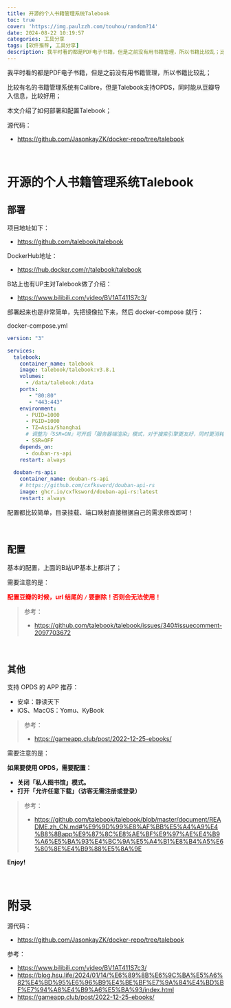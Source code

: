 ```yaml
---
title: 开源的个人书籍管理系统Talebook
toc: true
cover: 'https://img.paulzzh.com/touhou/random?14'
date: 2024-08-22 10:19:57
categories: 工具分享
tags: [软件推荐, 工具分享]
description: 我平时看的都是PDF电子书籍，但是之前没有用书籍管理，所以书籍比较乱；比较有名的书籍管理系统有Calibre，但是Talebook支持OPDS，同时能从豆瓣导入信息，比较好用；本文介绍了如何部署和配置Talebook；
---
```


我平时看的都是PDF电子书籍，但是之前没有用书籍管理，所以书籍比较乱；

比较有名的书籍管理系统有Calibre，但是Talebook支持OPDS，同时能从豆瓣导入信息，比较好用；

本文介绍了如何部署和配置Talebook；

源代码：

-   https://github.com/JasonkayZK/docker-repo/tree/talebook

<br/>

<!--more-->

# **开源的个人书籍管理系统Talebook**

## **部署**

项目地址如下：

-   https://github.com/talebook/talebook

DockerHub地址：

-   https://hub.docker.com/r/talebook/talebook

B站上也有UP主对Talebook做了介绍：

-   https://www.bilibili.com/video/BV1AT411S7c3/

部署起来也是非常简单，先把镜像拉下来，然后 docker-compose 就行：

docker-compose.yml

```yaml
version: "3"

services:
  talebook:
    container_name: talebook
    image: talebook/talebook:v3.8.1
    volumes:
      - /data/talebook:/data
    ports:
       - "80:80"
       - "443:443"
    environment:
      - PUID=1000
      - PGID=1000
      - TZ=Asia/Shanghai
      # 调整为『SSR=ON』可开启「服务器端渲染」模式，对于搜索引擎更友好，同时更消耗服务器性能
      - SSR=OFF
    depends_on:
      - douban-rs-api
    restart: always
      
  douban-rs-api:
    container_name: douban-rs-api
    # https://github.com/cxfksword/douban-api-rs
    image: ghcr.io/cxfksword/douban-api-rs:latest
    restart: always
```

配置都比较简单，目录挂载、端口映射直接根据自己的需求修改即可！

<br/>

## **配置**

基本的配置，上面的B站UP基本上都讲了；

需要注意的是：

<font color="#f00">**配置豆瓣的时候，url 结尾的 `/` 要删除！否则会无法使用！**</font>

>   参考：
>
>   -   https://github.com/talebook/talebook/issues/340#issuecomment-2097703672

<br/>

## **其他**

支持 OPDS 的 APP 推荐：

-   安卓：静读天下
-   iOS、MacOS：Yomu、KyBook

>   参考：
>
>   -   https://gameapp.club/post/2022-12-25-ebooks/

需要注意的是：

**如果要使用 OPDS，需要配置：**

-   **关闭「私人图书馆」模式。**
-   **打开「允许任意下载」（访客无需注册或登录）**

>   参考：
>
>   -   https://github.com/talebook/talebook/blob/master/document/README.zh_CN.md#%E9%9D%99%E8%AF%BB%E5%A4%A9%E4%B8%8Bapp%E9%87%8C%E8%AE%BF%E9%97%AE%E4%B9%A6%E5%BA%93%E4%BC%9A%E5%A4%B1%E8%B4%A5%E6%80%8E%E4%B9%88%E5%8A%9E

**Enjoy!**

<br/>

# **附录**

源代码：

-   https://github.com/JasonkayZK/docker-repo/tree/talebook

参考：

-   https://www.bilibili.com/video/BV1AT411S7c3/
-   https://blog.hsu.life/2024/01/14/%E6%89%8B%E6%9C%BA%E5%A6%82%E4%BD%95%E6%96%B9%E4%BE%BF%E7%9A%84%E4%BD%BF%E7%94%A8%E4%B9%A6%E5%BA%93/index.html
-   https://gameapp.club/post/2022-12-25-ebooks/

<br/>
